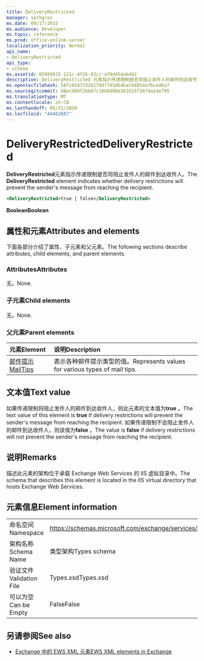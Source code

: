 ```yaml
---
title: DeliveryRestricted
manager: sethgros
ms.date: 09/17/2015
ms.audience: Developer
ms.topic: reference
ms.prod: office-online-server
localization_priority: Normal
api_name:
- DeliveryRestricted
api_type:
- schema
ms.assetid: 05989915-121c-4f26-93cc-af8d454ab442
description: DeliveryRestricted 元素指示传递限制是否将阻止发件人的邮件到达收件人。
ms.openlocfilehash: 58fc85873326179d7745db4ba7d4854a76ced6a7
ms.sourcegitcommit: 88ec988f2bb67c1866d06b361615f3674a24e795
ms.translationtype: MT
ms.contentlocale: zh-CN
ms.lasthandoff: 05/31/2020
ms.locfileid: "44462687"
---
```

# <a name="deliveryrestricted"></a><span data-ttu-id="e3b2a-103">DeliveryRestricted</span><span class="sxs-lookup"><span data-stu-id="e3b2a-103">DeliveryRestricted</span></span>

<span data-ttu-id="e3b2a-104">**DeliveryRestricted**元素指示传递限制是否将阻止发件人的邮件到达收件人。</span><span class="sxs-lookup"><span data-stu-id="e3b2a-104">The **DeliveryRestricted** element indicates whether delivery restrictions will prevent the sender's message from reaching the recipient.</span></span> 
  
```XML
<DeliveryRestricted>true | false</DeliveryRestricted>
```

 <span data-ttu-id="e3b2a-105">**Boolean**</span><span class="sxs-lookup"><span data-stu-id="e3b2a-105">**Boolean**</span></span>
## <a name="attributes-and-elements"></a><span data-ttu-id="e3b2a-106">属性和元素</span><span class="sxs-lookup"><span data-stu-id="e3b2a-106">Attributes and elements</span></span>

<span data-ttu-id="e3b2a-107">下面各部分介绍了属性、子元素和父元素。</span><span class="sxs-lookup"><span data-stu-id="e3b2a-107">The following sections describe attributes, child elements, and parent elements.</span></span>
  
### <a name="attributes"></a><span data-ttu-id="e3b2a-108">Attributes</span><span class="sxs-lookup"><span data-stu-id="e3b2a-108">Attributes</span></span>

<span data-ttu-id="e3b2a-109">无。</span><span class="sxs-lookup"><span data-stu-id="e3b2a-109">None.</span></span>
  
### <a name="child-elements"></a><span data-ttu-id="e3b2a-110">子元素</span><span class="sxs-lookup"><span data-stu-id="e3b2a-110">Child elements</span></span>

<span data-ttu-id="e3b2a-111">无。</span><span class="sxs-lookup"><span data-stu-id="e3b2a-111">None.</span></span>
  
### <a name="parent-elements"></a><span data-ttu-id="e3b2a-112">父元素</span><span class="sxs-lookup"><span data-stu-id="e3b2a-112">Parent elements</span></span>

|<span data-ttu-id="e3b2a-113">**元素**</span><span class="sxs-lookup"><span data-stu-id="e3b2a-113">**Element**</span></span>|<span data-ttu-id="e3b2a-114">**说明**</span><span class="sxs-lookup"><span data-stu-id="e3b2a-114">**Description**</span></span>|
|:-----|:-----|
|[<span data-ttu-id="e3b2a-115">邮件提示</span><span class="sxs-lookup"><span data-stu-id="e3b2a-115">MailTips</span></span>](mailtips.md) <br/> |<span data-ttu-id="e3b2a-116">表示各种邮件提示类型的值。</span><span class="sxs-lookup"><span data-stu-id="e3b2a-116">Represents values for various types of mail tips.</span></span>  <br/> |
   
## <a name="text-value"></a><span data-ttu-id="e3b2a-117">文本值</span><span class="sxs-lookup"><span data-stu-id="e3b2a-117">Text value</span></span>

<span data-ttu-id="e3b2a-118">如果传递限制将阻止发件人的邮件到达收件人，则此元素的文本值为**true** 。</span><span class="sxs-lookup"><span data-stu-id="e3b2a-118">The text value of this element is **true** if delivery restrictions will prevent the sender's message from reaching the recipient.</span></span> <span data-ttu-id="e3b2a-119">如果传递限制不会阻止发件人的邮件到达收件人，则该值为**false** 。</span><span class="sxs-lookup"><span data-stu-id="e3b2a-119">The value is **false** if delivery restrictions will not prevent the sender's message from reaching the recipient.</span></span> 
  
## <a name="remarks"></a><span data-ttu-id="e3b2a-120">说明</span><span class="sxs-lookup"><span data-stu-id="e3b2a-120">Remarks</span></span>

<span data-ttu-id="e3b2a-121">描述此元素的架构位于承载 Exchange Web Services 的 IIS 虚拟目录中。</span><span class="sxs-lookup"><span data-stu-id="e3b2a-121">The schema that describes this element is located in the IIS virtual directory that hosts Exchange Web Services.</span></span>
  
## <a name="element-information"></a><span data-ttu-id="e3b2a-122">元素信息</span><span class="sxs-lookup"><span data-stu-id="e3b2a-122">Element information</span></span>

|||
|:-----|:-----|
|<span data-ttu-id="e3b2a-123">命名空间</span><span class="sxs-lookup"><span data-stu-id="e3b2a-123">Namespace</span></span>  <br/> |https://schemas.microsoft.com/exchange/services/2006/types  <br/> |
|<span data-ttu-id="e3b2a-124">架构名称</span><span class="sxs-lookup"><span data-stu-id="e3b2a-124">Schema Name</span></span>  <br/> |<span data-ttu-id="e3b2a-125">类型架构</span><span class="sxs-lookup"><span data-stu-id="e3b2a-125">Types schema</span></span>  <br/> |
|<span data-ttu-id="e3b2a-126">验证文件</span><span class="sxs-lookup"><span data-stu-id="e3b2a-126">Validation File</span></span>  <br/> |<span data-ttu-id="e3b2a-127">Types.xsd</span><span class="sxs-lookup"><span data-stu-id="e3b2a-127">Types.xsd</span></span>  <br/> |
|<span data-ttu-id="e3b2a-128">可以为空</span><span class="sxs-lookup"><span data-stu-id="e3b2a-128">Can be Empty</span></span>  <br/> |<span data-ttu-id="e3b2a-129">False</span><span class="sxs-lookup"><span data-stu-id="e3b2a-129">False</span></span>  <br/> |
   
## <a name="see-also"></a><span data-ttu-id="e3b2a-130">另请参阅</span><span class="sxs-lookup"><span data-stu-id="e3b2a-130">See also</span></span>

- [<span data-ttu-id="e3b2a-131">Exchange 中的 EWS XML 元素</span><span class="sxs-lookup"><span data-stu-id="e3b2a-131">EWS XML elements in Exchange</span></span>](ews-xml-elements-in-exchange.md)

